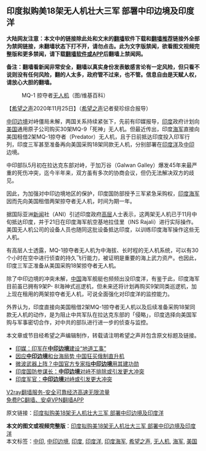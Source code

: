  <h2>印度拟购美18架无人机壮大三军 部署中印边境及印度洋</h2> <p class="notice"><b>大陆网友注意：本文中的链接除此处和文末的<a href="https://github.com/bannedbook/fanqiang" >翻墙</a>软件下载和<a href="https://github.com/killgcd/justmysocks/blob/master/README.md">翻墙推荐</a>链接外全部为禁网链接，未翻墙状态下打不开，请勿点击。此为文字版禁闻，欲看图文视频完整版和更多禁闻，请下载<a href="https://github.com/bannedbook/fanqiang">翻墙软件或APP</a>后翻墙上禁闻网。</p><p>备注：翻墙看新闻非常安全，翻墙以真实身份发表敏感言论有一定风险，但只看不说则没有任何风险，翻的人太多，政府管不过来，也不管。信息自由是天赋人权，请放心大胆的翻墙。</b></p>  <div class="entry"> <figure><figcaption>MQ-1 掠夺者<a href="https://www.bannedbook.org/bnews/tag/%e6%97%a0%e4%ba%ba%e6%9c%ba/" class="st_tag internal_tag" rel="tag" title="标签 无人机 下的日志">无人机</a>（图/维基百科）</figcaption></figure> <p>【<span class='wp_keywordlink_affiliate'><a href="https://www.soundofhope.org" title="希望之声" target="_blank">希望之声</a></span>2020年11月25日】（<a href="https://www.bannedbook.org/bnews/tag/%e5%b8%8c%e6%9c%9b%e4%b9%8b%e5%a3%b0/" class="st_tag internal_tag" rel="tag" title="标签 希望之声 下的日志">希望之声</a>记者斐珍综合报导）</p> <p><a href="https://www.bannedbook.org/bnews/tag/%E4%B8%AD%E5%8D%B0%E8%BE%B9%E5%A2%83/" class="st_tag internal_tag" rel="tag" title="标签 中印边境 下的日志">中印边境</a>对峙僵局未解，两国关系持续紧张下，先前有印媒报导，<a href="https://www.bannedbook.org/bnews/tag/%e5%8d%b0%e5%ba%a6/" class="st_tag internal_tag" rel="tag" title="标签 印度 下的日志">印度</a>政府计划向<a href="https://www.bannedbook.org/bnews/tag/%e7%be%8e%e5%9b%bd/" class="st_tag internal_tag" rel="tag" title="标签 美国 下的日志">美国</a>通用原子公司购买30架MQ-9「死神」无人机。但最近传出，印度<a href="https://www.bannedbook.org/bnews/tag/%e6%b5%b7%e5%86%9b/" class="st_tag internal_tag" rel="tag" title="标签 海军 下的日志">海军</a>直接向美国租借2架MQ-1掠夺者（Predator）无人机，且于日前抵达印度投入印军行列，印度三军甚至准备再向美国采购18架同款无人机，分别部署在<a href="https://www.bannedbook.org/bnews/tag/%e5%8d%b0%e5%ba%a6%e6%b4%8b/" class="st_tag internal_tag" rel="tag" title="标签 印度洋 下的日志">印度洋</a>及<a href="https://www.bannedbook.org/bnews/tag/%E4%B8%AD%E5%8D%B0/" class="st_tag internal_tag" rel="tag" title="标签 中印 下的日志">中印</a>边境。</p> <p>中印部队5月初在拉达克东部对峙，于加万谷（Galwan Galley）爆发45年来最严重的死伤冲突，迄今半年来，双方虽有多次的协商会议，但仍无法解决双方的歧见。</p>  <p>因此，为加强对中印边境地区的保护，印度国防部授予三军紧急采购权，<a href="https://www.bannedbook.org/bnews/tag/%E5%8D%B0%E5%BA%A6%E6%B5%B7%E5%86%9B/" class="st_tag internal_tag" rel="tag" title="标签 印度海军 下的日志">印度海军</a>因而先向美国租借两架掠夺者无人机，时间为期一年。</p> <p>据国际亚洲<span class='wp_keywordlink_affiliate'><a href="https://www.bannedbook.org/" title="新闻">新闻</a></span>社（ANI）引述印度政府<span class='wp_keywordlink_affiliate'><a href="https://www.bannedbook.org/bnews/ccpdope/" title="中共高层内幕" target="_blank">高层</a></span>人士表示，这两架无人机已于11月中旬抵达印度，并于21日在印度海军航空基地拉佳里（INS Rajali）进行实际操作。美国无人机公司的设备人员也随同这批设备抵达印度，以训练印度海军操作这些无人机。</p> <p>有高层人士透露，MQ-1掠夺者无人机为中海拔、长时程的无人机系统，可以有30个小时在空中进行侦查的持久飞行能力，被证明是重要的海上武力资产。也因此，印度三军正准备从美国采购18架掠夺者无人机。</p>  <p>除了中印边境的冲突未解，<span class='wp_keywordlink_affiliate'><a href="https://www.bannedbook.org/" title="中国" target="_blank">中国</a></span>海军舰艇也频频出没印度洋，有鉴于此，印度海军目前虽已拥有9架P- 8I海神式巡逻机，但未来还将计划再购买9架同类巡逻机，加上现在租用的两架掠夺者无人机，可说全面强化对印度洋的监控能力。</p> <p>外界认为，印度直接向美国租借2架MQ-1掠夺者无人机以及后续准备采购18架同款无人机的动作，是为阻止中共军队在拉达克东部的「侵略」，印度选择向美国军购与军事密切合作，对中共的部队进行进一步的侦查与监控。</p> <p>本文章或节目经希望之声编辑制作，转载请注明希望之声并包含原文标题及链接。</p>  <ul class='op-related-articles' title='相关阅读'> <li><a href='https://www.bannedbook.org/bnews/baitai/20201124/1436398.html' target='_blank'>印媒：印军在<b>中印边境</b>建设“地道工事”</a></li> <li><a href='https://www.bannedbook.org/bnews/headline/20201120/1433736.html' target='_blank'>因应<b>中印边境</b>和台海局势 中国狂买俄制直升机</a></li> <li><a href='https://www.bannedbook.org/bnews/headline/20201115/1431464.html' target='_blank'>微波武器上阵？中国官方专家指<b>中印边境</b>用其建功勋</a></li> <li><a href='https://www.bannedbook.org/bnews/headline/20201107/1427010.html' target='_blank'>印度国防参谋长：<b>中印边境</b>对峙不排除或引发更大冲突</a></li> <li><a href='https://www.bannedbook.org/bnews/headline/20201106/1426944.html' target='_blank'>印度军官：<b>中印边境</b>对峙或引发更大冲突</a></li> </ul> <p class="texttj"> <a href="https://www.bannedbook.org/forum23/topic22702.html" target="_blank">V2ray翻墙服务-安全可靠经济高速无限流量</a><br/> <a href="https://github.com/bannedbook/fanqiang/wiki/%E7%A6%81%E9%97%BB%E7%BD%91%E5%AE%89%E5%8D%93%E7%BF%BB%E5%A2%99%E6%96%B0%E9%97%BBAPP" target="_blank">免费PC翻墙、安卓VPN翻墙APP</a></p><p>原文链接：<a class="src_link"  href="https://www.soundofhope.org/post/446926" target="_blank">印度拟购美18架无人机壮大三军 部署中印边境及印度洋</a></p><a name='sharetosocial'></a>       <div><b>本文的图文或视频完整版</b>：<a href='https://www.bannedbook.org/bnews/comments/20201126/1437475.html'>印度拟购美18架无人机壮大三军 部署中印边境及印度洋</a></div>  </div><!--END ENTRY--> <div class="postfooter"> <div>本文标签：<a href="https://www.bannedbook.org/bnews/tag/%E4%B8%AD%E5%8D%B0/" rel="tag">中印</a>, <a href="https://www.bannedbook.org/bnews/tag/%E4%B8%AD%E5%8D%B0%E8%BE%B9%E5%A2%83/" rel="tag">中印边境</a>, <a href="https://www.bannedbook.org/bnews/tag/%e5%8d%b0%e5%ba%a6/" rel="tag">印度</a>, <a href="https://www.bannedbook.org/bnews/tag/%e5%8d%b0%e5%ba%a6%e6%b4%8b/" rel="tag">印度洋</a>, <a href="https://www.bannedbook.org/bnews/tag/%E5%8D%B0%E5%BA%A6%E6%B5%B7%E5%86%9B/" rel="tag">印度海军</a>, <a href="https://www.bannedbook.org/bnews/tag/%e5%b8%8c%e6%9c%9b%e4%b9%8b%e5%a3%b0/" rel="tag">希望之声</a>, <a href="https://www.bannedbook.org/bnews/tag/%e6%97%a0%e4%ba%ba%e6%9c%ba/" rel="tag">无人机</a>, <a href="https://www.bannedbook.org/bnews/tag/%e6%b5%b7%e5%86%9b/" rel="tag">海军</a>, <a href="https://www.bannedbook.org/bnews/tag/%e7%be%8e%e5%9b%bd/" rel="tag">美国</a></div>  </div><!--END POSTFOOTER--> 